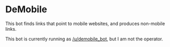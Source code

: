 DeMobile
==========

This bot finds links that point to mobile websites, and produces non-mobile links. 

This bot is currently running as [/u/demobile_bot](http://reddit.com/u/demobile_bot), but I am not the operator.